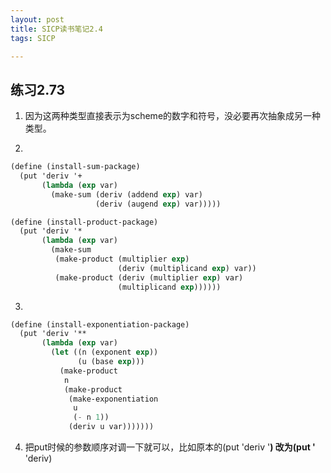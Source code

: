 ```yaml
---
layout: post
title: SICP读书笔记2.4
tags: SICP

---
```


## 练习2.73

1. 因为这两种类型直接表示为scheme的数字和符号，没必要再次抽象成另一种类型。

2.

``` scheme
(define (install-sum-package)
  (put 'deriv '+
       (lambda (exp var)
         (make-sum (deriv (addend exp) var)
                   (deriv (augend exp) var)))))

(define (install-product-package)
  (put 'deriv '*
       (lambda (exp var)
         (make-sum
          (make-product (multiplier exp)
                        (deriv (multiplicand exp) var))
          (make-product (deriv (multiplier exp) var)
                        (multiplicand exp))))))
```

3. 

``` scheme
(define (install-exponentiation-package)
  (put 'deriv '**
       (lambda (exp var)
         (let ((n (exponent exp))
               (u (base exp)))
           (make-product
            n
            (make-product
             (make-exponentiation
              u
              (- n 1))
             (deriv u var)))))))
```

4. 把put时候的参数顺序对调一下就可以，比如原本的(put 'deriv '**) 改为(put '** 'deriv)

